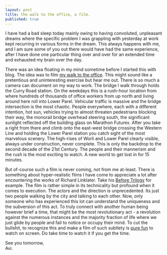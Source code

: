 ```yaml
---
layout: post
title: the walk to the office, a film.
published: true
---
```

I have had a bad sleep today mainly owing to having convoluted, unpleasant dreams where the specific problem I was grappling with yesterday at work kept recurring in various forms in the dream. This always happens with me, and I am sure some of you out there would have had the same experience, after I have done one particular thing over and over for an extended time and exhausted my brain over the day. 

There was an idea floating in my mind sometime before I started this with blog. The idea was to film [my walk to the office](https://goo.gl/maps/gNZX9jMHYv82 "Google Maps route from Currey Road to Peninsula Business Park"). This might sound like a pretentious and uninteresting exercise but hear me out. There is so much a camera can document on my way to work. The bridge I walk through holds the Curry Road station. On the weekdays this is a rush-hour location from where hundreds of thousands of office workers from up north and living around here roll into Lower Parel. Vehicular traffic is massive and the bridge intersection is the most chaotic. People everywhere, each with a different intention, hot sun, vehicles trying to almost threaten pedestrians blocking their way, the monorail bridge overhead steering south, the significant sunlight reflected off the building glass on Marathon Futurex. After you take a right from there and climb onto the east-west bridge crossing the Western Line and holding the Lower Parel station you catch sight of the most marvelous scenery. The high-rises of Worli and Lower Parel clearly visible, always under construction, never complete. This is only the backdrop to the second decade of the 21st Century. The people and their mannerism and the rush is the most exciting to watch. A new world to get lost in for 15 minutes.

But of-course such a film is never coming, not from me at-least. There is something about hyper-realistic films I have come to appreciate a lot after encountering the works of Richard Linklater. Take his [Before Trilogy](https://www.rogerebert.com/reviews/before-sunrise-1995 "Roger Ebert's review of Before Sunrise") for example. The film is rather simple in its technicality but profound when it comes to execution. The actors and the direction is unprecedented. Its just two people walking by the city and talking to each other. Now, only someone who has experienced this lot can understand the uniqueness and the subversion of this act. To truly connect with another human being however brief a time, that might be the most revolutionary act - a revolution against the numerous instances and the majority fraction of life where we just glide by people and fail to notice or occupy their mind. To cut the bullshit, to recognize this and make a film of such subtlety is [pure fun](https://www.youtube.com/watch?v=z_eg2OjO6uM "A scene from Before Sunset") to watch on screen. Do take time to watch it if you get the time. 

See you tomorrow,  
Avi.
